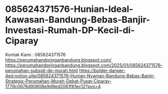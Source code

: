 # 085624371576-Hunian-Ideal-Kawasan-Bandung-Bebas-Banjir-Investasi-Rumah-DP-Kecil-di-Ciparay
Kontak Kami : 085624371576  https://perumahandpringanbandung.blogspot.com/  https://perumahandpringanbandung.blogspot.com/2025/01/085624371576-perumahan-subsidi-dp-murah.html  https://bolder-danger-4ed.notion.site/085624371576-Hunian-Nyaman-Bandung-Bebas-Banjir-Strategis-Perumahan-Murah-Dekat-Pusat-Ciparay-1779c0678d90808e9d9ed2061f81ec12?pvs=4
